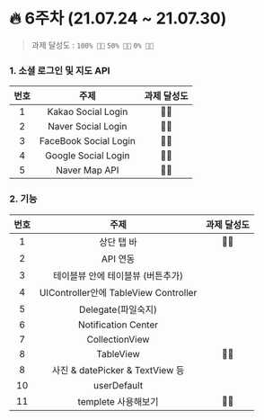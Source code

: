# 🔥 6주차 (21.07.24 ~ 21.07.30) 

> 과제 달성도 :  `100% 👍🏻`  `50% 👌🏻`  `0% 👎🏻`

### 1. 소셜 로그인 및 지도 API

| 번호 | 주제 | 과제 달성도 |
| :----------: | :----------: | :----------: |
| 1 | Kakao Social Login | 👍🏻 |
| 2 | Naver Social Login | 👍🏻 |
| 3 | FaceBook Social Login | 👍🏻 |
| 4 | Google Social Login | 👍🏻 |
| 5 | Naver Map API | 👍🏻 |

### 2. 기능
| 번호 | 주제 | 과제 달성도 |
| :----------: | :----------: | :----------: |
| 1 | 상단 탭 바 | 👍🏻 |
| 2 | API 연동 |  |
| 3 | 테이블뷰 안에 테이블뷰 (버튼추가) |  |
| 4 | UIController안에 TableView Controller |  |
| 5 | Delegate(파일숙지) |  |
| 6 | Notification Center |  |
| 7 | CollectionView |  |
| 8 | TableView | 👍🏻 |
| 8 | 사진 & datePicker & TextView 등 |  |
| 10 | userDefault |  |
| 11 | templete 사용해보기 | 👍🏻 |



